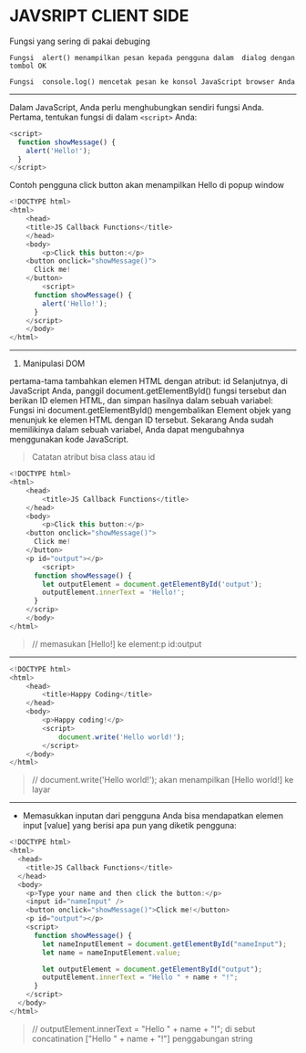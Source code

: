 # JAVSRIPT CLIENT SIDE

Fungsi yang sering di pakai debuging

`Fungsi  alert() menampilkan pesan kepada pengguna dalam  dialog dengan  tombol OK`

`Fungsi  console.log() mencetak pesan ke konsol JavaScript browser Anda`

---

Dalam JavaScript, Anda perlu menghubungkan sendiri fungsi Anda. Pertama, tentukan fungsi di dalam `<script>` Anda:

```javascript
<script>
  function showMessage() {
    alert('Hello!');
  }
</script>
```

Contoh pengguna click button akan menampilkan Hello di popup window

```javascript
<!DOCTYPE html>
<html>
	<head>
	<title>JS Callback Functions</title>
	</head>
	<body>
		<p>Click this button:</p>
    <button onclick="showMessage()">
      Click me!
    </button>
		<script>
      function showMessage() {
        alert('Hello!');
      }
    </script>
	</body>
</html>
```

---

1.  Manipulasi DOM

pertama-tama tambahkan elemen HTML dengan atribut: id
Selanjutnya, di JavaScript Anda, panggil document.getElementById() fungsi tersebut dan berikan ID elemen HTML, dan simpan hasilnya dalam sebuah variabel:
Fungsi ini document.getElementById() mengembalikan Element objek yang menunjuk ke elemen HTML dengan ID tersebut. Sekarang Anda sudah memilikinya dalam sebuah variabel, Anda dapat mengubahnya menggunakan kode JavaScript.

> Catatan atribut bisa class atau id

```javascript
<!DOCTYPE html>
<html>
	<head>
		<title>JS Callback Functions</title>
	</head>
	<body>
		<p>Click this button:</p>
    <button onclick="showMessage()">
      Click me!
    </button>
    <p id="output"></p>
		<script>
      function showMessage() {
        let outputElement = document.getElementById('output');
        outputElement.innerText = 'Hello!';
      }
    </scrip>
	</body>
</html>
```

> // memasukan [Hello!] ke element:p id:output

---

```javascript
<!DOCTYPE html>
<html>
	<head>
		<title>Happy Coding</title>
	</head>
	<body>
		<p>Happy coding!</p>
		<script>
			document.write('Hello world!');
		</script>
	</body>
</html>
```

> // document.write('Hello world!'); akan menampilkan [Hello world!] ke layar

---

- Memasukkan inputan dari pengguna
  Anda bisa mendapatkan elemen input [value] yang berisi apa pun yang diketik pengguna:

```javascript
<!DOCTYPE html>
<html>
  <head>
    <title>JS Callback Functions</title>
  </head>
  <body>
    <p>Type your name and then click the button:</p>
    <input id="nameInput" />
    <button onclick="showMessage()">Click me!</button>
    <p id="output"></p>
    <script>
      function showMessage() {
        let nameInputElement = document.getElementById("nameInput");
        let name = nameInputElement.value;

        let outputElement = document.getElementById("output");
        outputElement.innerText = "Hello " + name + "!";
      }
    </script>
  </body>
</html>
```

> // outputElement.innerText = "Hello " + name + "!"; di sebut concatination ["Hello " + name + "!"] penggabungan string
